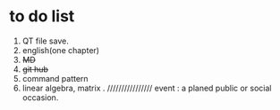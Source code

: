 # to do list
1. QT file save.
2. english(one chapter)
3. ~~MD~~
4. ~~git hub~~
5. command pattern
6. linear algebra, matrix .
////////////////
event : a planed public or social occasion.
